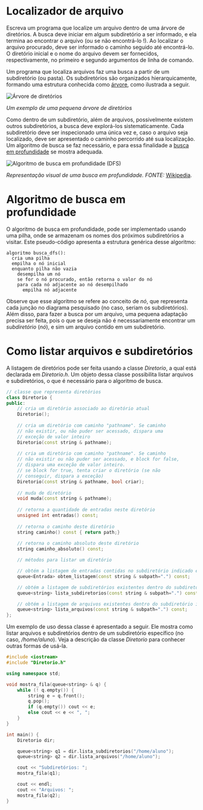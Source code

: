 # Localizador de arquivo

Escreva um programa que localize um arquivo dentro de uma árvore de diretórios. A busca deve iniciar em algum subdiretório a ser informado, e ela termina ao encontrar o arquivo (ou se não encontrá-lo !). Ao localizar o arquivo procurado, deve ser informado o caminho seguido até encontrá-lo. O diretório inicial e o nome do arquivo devem ser fornecidos, respectivamente, no primeiro e segundo argumentos de linha de comando.

Um programa que localiza arquivos faz uma busca a partir de um subdiretório (ou pasta). Os subdiretórios são organizados hierarquicamente, formando uma estrutura conhecida como [árvore](https://pt.wikipedia.org/wiki/%C3%81rvore_(estrutura_de_dados)), como ilustrada a seguir.

![Árvore de diretórios](http://tele.sj.ifsc.edu.br/~msobral/prg2/imagens/src_tree.png)

*Um exemplo de uma pequena árvore de diretórios*  

Como dentro de um subdiretório, além de arquivos, possivelmente existem outros subdiretórios, a busca deve explorá-los sistematicamente. Cada subdiretório deve ser inspecionado uma única vez e, caso o arquivo seja localizado, deve ser apresentado o caminho percorrido até sua localização. Um algoritmo de busca se faz necessário, e para essa finalidade a [busca em profundidade](https://pt.wikipedia.org/wiki/Busca_em_profundidade) se mostra adequada.

![Algoritmo de busca em profundidade (DFS)](http://tele.sj.ifsc.edu.br/~msobral/prg2/imagens/dfs.gif)

*Representação visual de uma busca em profundidade. FONTE:* [Wikipedia](https://pt.wikipedia.org/wiki/Busca_em_profundidade).

# Algoritmo de busca em profundidade

O algoritmo de busca em profundidade, pode ser implementado usando uma pilha, onde se armazenam os nomes dos próximos subdiretórios a visitar. Este pseudo-código apresenta a estrutura genérica desse algoritmo:

```
algoritmo busca_dfs():
  cria uma pilha
  empilha o nó inicial
  enquanto pilha não vazia
    desempilha um nó
    se for o nó procurado, então retorna o valor do nó
    para cada nó adjacente ao nó desempilhado
      empilha nó adjacente
```

Observe que esse algoritmo se refere ao conceito de *nó*, que representa cada junção no diagrama pesquisado (no caso, seriam os subdiretórios). Além disso, para fazer a busca por um arquivo, uma pequena adaptação precisa ser feita, pois o que se deseja não é necessariamente encontrar um *subdiretório* (*nó*), e sim um arquivo contido em um subdiretório.

# Como listar arquivos e subdiretórios

A listagem de diretórios pode ser feita usando a classe *Diretorio*, a qual está declarada em *Diretorio.h*. Um objeto dessa classe possibilita listar arquivos e subdiretórios, o que é necessário para o algoritmo de busca.

```c++
// classe que representa diretórios
class Diretorio {
public:
    // cria um diretório associado ao diretório atual
    Diretorio();
    
    // cria um diretório com caminho "pathname". Se caminho
    // não existir, ou não puder ser acessado, dispara uma
    // exceção de valor inteiro
    Diretorio(const string & pathname);
    
    // cria um diretório com caminho "pathname". Se caminho
    // não existir ou não puder ser acessado, e block for false, 
    // dispara uma exceção de valor inteiro.
    // se block for true, tenta criar o diretório (se não
    // conseguir, dispara a exceção)
    Diretorio(const string & pathname, bool criar);
    
    // muda de diretório
    void muda(const string & pathname);
    
    // retorna a quantidade de entradas neste diretório
    unsigned int entradas() const;
    
    // retorna o caminho deste diretório
    string caminho() const { return path;}
    
    // retorna o caminho absoluto deste diretório
    string caminho_absoluto() const;

    // métodos para listar um diretório

    // obtém a listagem de entradas contidas no subdiretório indicado em subpath (default: diretório atual)
    queue<Entrada> obtem_listagem(const string & subpath=".") const;

    // obtém a listagem de subdiretórios existentes dentro do subdiretório indicado em subpath (default: diretório atual)
    queue<string> lista_subdiretorios(const string & subpath=".") const;

    // obtém a listagem de arquivos existentes dentro do subdiretório indicado em subpath (default: diretório atual)
    queue<string> lista_arquivos(const string & subpath=".") const;
};
```

Um exemplo de uso dessa classe é apresentado a seguir. Ele mostra como listar arquivos e subdiretórios dentro de um subdiretório específico (no caso, */home/aluno*). Veja a descrição da classe *Diretorio* para conhecer outras formas de usá-la.  

```c++
#include <iostream>
#include "Diretorio.h"

using namespace std;

void mostra_fila(queue<string> & q) {
    while (! q.empty()) {
        string e = q.front();
        q.pop();
        if (q.empty()) cout << e;
        else cout << e << ", ";
    }
}

int main() {
    Diretorio dir;

    queue<string> q1 = dir.lista_subdiretorios("/home/aluno");
    queue<string> q2 = dir.lista_arquivos("/home/aluno");

    cout << "Subdiretórios: ";
    mostra_fila(q1);

    cout << endl;
    cout << "Arquivos: ";
    mostra_fila(q2);
}
```